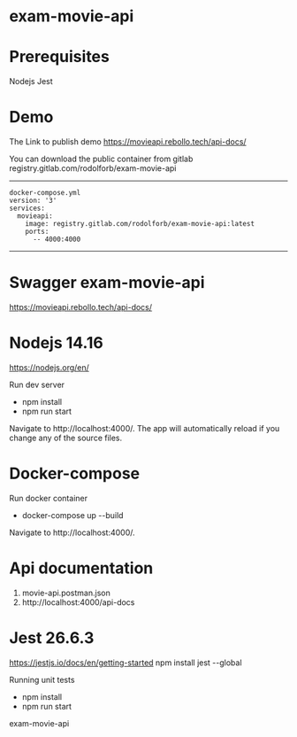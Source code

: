 # exam-movie-api

# Prerequisites
Nodejs
Jest

# Demo
The Link to publish demo https://movieapi.rebollo.tech/api-docs/

You can download the public container from gitlab registry.gitlab.com/rodolforb/exam-movie-api

------------
	docker-compose.yml
	version: '3'
	services:
	  movieapi:
		image: registry.gitlab.com/rodolforb/exam-movie-api:latest
		ports:
		  -- 4000:4000
------------

# Swagger exam-movie-api
https://movieapi.rebollo.tech/api-docs/

# Nodejs 14.16
https://nodejs.org/en/

Run dev server
- npm install
- npm run start

Navigate to http://localhost:4000/. The app will automatically reload if you change any of the source files.

# Docker-compose
Run docker container
- docker-compose up --build

Navigate to http://localhost:4000/.

# Api documentation
1. movie-api.postman.json
2. http://localhost:4000/api-docs

# Jest 26.6.3
https://jestjs.io/docs/en/getting-started
npm install jest --global

Running unit tests
- npm install
- npm run start



exam-movie-api
